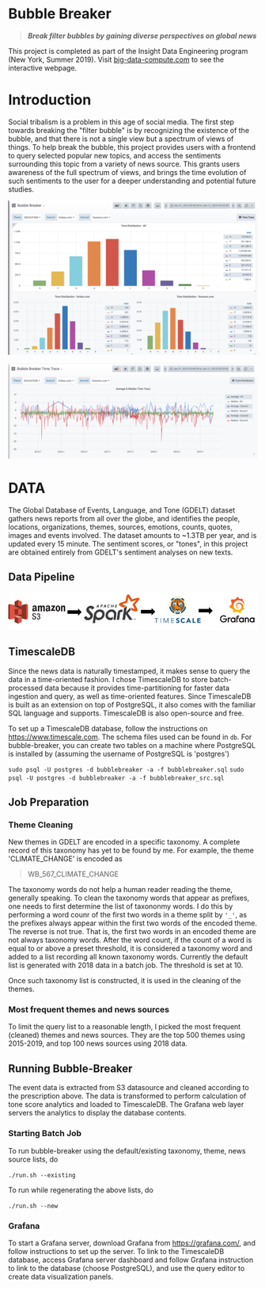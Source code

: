 # Bubble Breaker
> ***Break filter bubbles by gaining diverse perspectives on global news***

This project is completed as part of the Insight Data Engineering program (New York, Summer 2019).
Visit [big-data-compute.com](https://big-data-compute.com) to see the interactive webpage.

# Introduction

Social tribalism is a problem in this age of social media. The first step towards breaking the "filter bubble" is by recognizing the existence of the bubble, and that there is not a single view but a spectrum of views of things. To help break the bubble, this project provides users with a frontend to query selected popular new topics, and access the sentiments surrounding this topic from a variety of news source. This grants users awareness of the full spectrum of views, and brings the time evolution of such sentiments to the user for a deeper understanding and potential future studies.

![](./images/tone-distribution.png)

![](./images/tone-evolution.png)


# DATA
The Global Database of Events, Language, and Tone (GDELT) dataset gathers news reports from all over the globe, and identifies the people, locations, organizations, themes, sources, emotions, counts, quotes, images and events involved. The dataset amounts to ~1.3TB per year, and is updated every 15 minute. The sentiment scores, or "tones", in this project are obtained entirely from GDELT's sentiment analyses on new texts.


## Data Pipeline

![](./images/bubble-breaker-pipeline.png)

## TimescaleDB
Since the news data is naturally timestamped, it makes sense to query the data in a time-oriented fashion. I chose TimescaleDB to store batch-processed data because it provides time-partitioning for faster data ingestion and query, as well as time-oriented features. Since TimescaleDB is built as an extension on top of PostgreSQL, it also comes with the familiar SQL language and supports. TimescaleDB is also open-source and free.

To set up a TimescaleDB database, follow the instructions on https://www.timescale.com. The schema files used can be found in `db`. For bubble-breaker, you can create two tables on a machine where PostgreSQL is installed by (assuming the username of PostgreSQL is 'postgres')

`sudo psql -U postgres -d bubblebreaker -a -f bubblebreaker.sql` 
`sudo psql -U postgres -d bubblebreaker -a -f bubblebreaker_src.sql` 



## Job Preparation

### Theme Cleaning
New themes in GDELT are encoded in a specific taxonomy. A complete record of this taxonomy has yet to be found by me. For example, the theme 'CLIMATE_CHANGE' is encoded as
> WB_567_CLIMATE_CHANGE

The taxonomy words do not help a human reader reading the theme, generally speaking. To clean the taxonomy words that appear as prefixes, one needs to first determine the list of taxononmy words. I do this by performing a word counr of the first two words in a theme split by `'_'`, as the prefixes always appear within the first two words of the encoded theme. The reverse is not true. That is, the first two words in an encoded theme are not always taxonomy words. After the word count, if the count of a word is equal to or above a preset threshold, it is considered a taxonomy word and added to a list recording all known taxonomy words. Currently the default list is generated with 2018 data in a batch job. The threshold is set at 10.

Once such taxonomy list is constructed, it is used in the cleaning of the themes.

### Most frequent themes and news sources
To limit the query list to a reasonable length, I picked the most frequent (cleaned) themes and news sources. They are the top 500 themes using 2015-2019, and top 100 news sources using 2018 data.

## Running Bubble-Breaker
The event data is extracted from S3 datasource and cleaned according to the prescription above. The data is transformed to perform calculation of tone score analytics and loaded to TimescaleDB. The Grafana web layer servers the analytics to display the database contents.

### Starting Batch Job
To run bubble-breaker using the default/existing taxonomy, theme, news source lists, do 

`./run.sh --existing`

To run while regenerating the above lists, do 

`./run.sh --new`

### Grafana
To start a Grafana server, download Grafana from https://grafana.com/, and follow instructions to set up the server. To link to the TimescaleDB database, access Grafana server dashboard and follow Grafana instruction to link to the database (choose PostgreSQL), and use the query editor to create data visualization panels.

